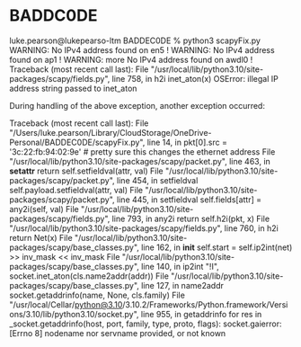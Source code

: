 # BADDC0DE

luke.pearson@lukepearso-ltm BADDEC0DE % python3 scapyFix.py
WARNING: No IPv4 address found on en5 !
WARNING: No IPv4 address found on ap1 !
WARNING: more No IPv4 address found on awdl0 !
Traceback (most recent call last):
  File "/usr/local/lib/python3.10/site-packages/scapy/fields.py", line 758, in h2i
    inet_aton(x)
OSError: illegal IP address string passed to inet_aton

During handling of the above exception, another exception occurred:

Traceback (most recent call last):
  File "/Users/luke.pearson/Library/CloudStorage/OneDrive-Personal/BADDEC0DE/scapyFix.py", line 14, in <module>
    pkt[0].src = '3c:22:fb:94:02:9e' # pretty sure this changes the ethernet address
  File "/usr/local/lib/python3.10/site-packages/scapy/packet.py", line 463, in __setattr__
    return self.setfieldval(attr, val)
  File "/usr/local/lib/python3.10/site-packages/scapy/packet.py", line 454, in setfieldval
    self.payload.setfieldval(attr, val)
  File "/usr/local/lib/python3.10/site-packages/scapy/packet.py", line 445, in setfieldval
    self.fields[attr] = any2i(self, val)
  File "/usr/local/lib/python3.10/site-packages/scapy/fields.py", line 793, in any2i
    return self.h2i(pkt, x)
  File "/usr/local/lib/python3.10/site-packages/scapy/fields.py", line 760, in h2i
    return Net(x)
  File "/usr/local/lib/python3.10/site-packages/scapy/base_classes.py", line 162, in __init__
    self.start = self.ip2int(net) >> inv_mask << inv_mask
  File "/usr/local/lib/python3.10/site-packages/scapy/base_classes.py", line 140, in ip2int
    "!I", socket.inet_aton(cls.name2addr(addr))
  File "/usr/local/lib/python3.10/site-packages/scapy/base_classes.py", line 127, in name2addr
    socket.getaddrinfo(name, None, cls.family)
  File "/usr/local/Cellar/python@3.10/3.10.2/Frameworks/Python.framework/Versions/3.10/lib/python3.10/socket.py", line 955, in getaddrinfo
    for res in _socket.getaddrinfo(host, port, family, type, proto, flags):
socket.gaierror: [Errno 8] nodename nor servname provided, or not known
